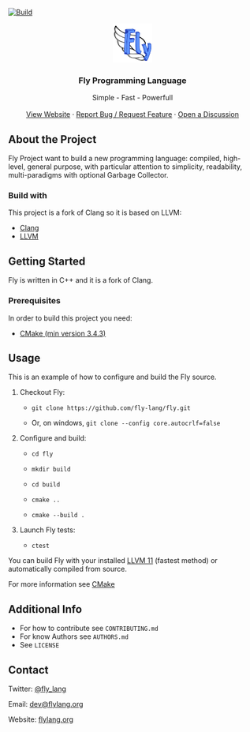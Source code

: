 <!-- PROJECT LOGO -->
[![Build](https://github.com/fly-lang/fly/actions/workflows/build.yml/badge.svg)](https://github.com/fly-lang/fly/actions/workflows/build.yml)
<br />
<p align="center">
  <a href="https://github.com/fly-lang/fly">
    <img src="https://github.com/fly-lang/web/blob/main/src/img/flylang-logo.png" alt="Logo" width="80" height="80">
  </a>

  <h3 align="center">Fly Programming Language</h3>

  <p align="center">
    Simple - Fast - Powerfull
    <br />
    <br />
    <a href="https://flylang.org">View Website</a>
    ·
    <a href="https://github.com/fly-lang/fly/issues">Report Bug / Request Feature</a>
    ·
    <a href="https://github.com/fly-lang/fly/discussions">Open a Discussion</a>
  </p>
</p>

## About the Project
Fly Project want to build a new programming language: compiled, high-level, general purpose,
with particular attention to simplicity, readability, multi-paradigms with optional Garbage Collector.

### Build with
This project is a fork of Clang so it is based on LLVM:
- [Clang](https://clang.llvm.org/)
- [LLVM](https://llvm.org/)

## Getting Started
Fly is written in C++ and it is a fork of Clang.

### Prerequisites
In order to build this project you need:
- [CMake (min version 3.4.3)](https://cmake.org)

## Usage
This is an example of how to configure and build the Fly source.
1. Checkout Fly:
    
    * ``git clone https://github.com/fly-lang/fly.git``
   
    * Or, on windows, ``git clone --config core.autocrlf=false``

2. Configure and build:
   
   * ``cd fly``

   * ``mkdir build``

   * ``cd build``

   * ``cmake ..``
     
   * ``cmake --build . ``
   
3. Launch Fly tests:
   
   * ``ctest``

You can build Fly with your installed [LLVM 11](https://github.com/llvm/llvm-project) (fastest method) or automatically 
compiled from source.

For more information see [CMake](https://llvm.org/docs/CMake.html)

## Additional Info
- For how to contribute see `CONTRIBUTING.md`
- For know Authors see `AUTHORS.md`
- See `LICENSE`

## Contact
Twitter: [@fly_lang](https://twitter.com/fly_lang)

Email: [dev@flylang.org](mailto:dev@flylang.org)

Website: [flylang.org](https://flylang.org)
 

